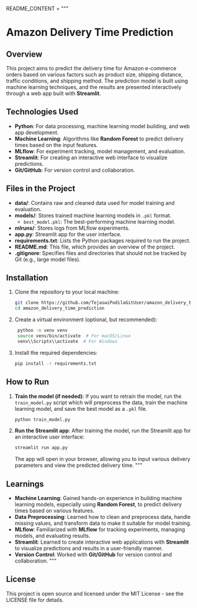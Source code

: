 README_CONTENT = """
# Amazon Delivery Time Prediction

## Overview

This project aims to predict the delivery time for Amazon e-commerce orders based on various factors such as product size, shipping distance, traffic conditions, and shipping method. The prediction model is built using machine learning techniques, and the results are presented interactively through a web app built with **Streamlit**.

## Technologies Used

- **Python**: For data processing, machine learning model building, and web app development.
- **Machine Learning**: Algorithms like **Random Forest** to predict delivery times based on the input features.
- **MLflow**: For experiment tracking, model management, and evaluation.
- **Streamlit**: For creating an interactive web interface to visualize predictions.
- **Git/GitHub**: For version control and collaboration.

## Files in the Project

- **data/**: Contains raw and cleaned data used for model training and evaluation.
- **models/**: Stores trained machine learning models in `.pkl` format.
  - `best_model.pkl`: The best-performing machine learning model.
- **mlruns/**: Stores logs from MLflow experiments.
- **app.py**: Streamlit app for the user interface.
- **requirements.txt**: Lists the Python packages required to run the project.
- **README.md**: This file, which provides an overview of the project.
- **.gitignore**: Specifies files and directories that should not be tracked by Git (e.g., large model files).

## Installation

1. Clone the repository to your local machine:

   ```bash
   git clone https://github.com/TejaswiPodilaGitUser/amazon_delivery_time_prediction.git
   cd amazon_delivery_time_prediction
   ```

2. Create a virtual environment (optional, but recommended):

   ```bash
    python -m venv venv
    source venv/bin/activate  # For macOS/Linux
    venv\\Scripts\\activate  # For Windows
    ```
3. Install the required dependencies:
    ```bash
   pip install -r requirements.txt
    ```

## How to Run

1. **Train the model (if needed)**:
   If you want to retrain the model, run the `train_model.py` script which will preprocess the data, train the machine learning model, and save the best model as a `.pkl` file.

   ```bash
   python train_model.py
   ```

2. **Run the Streamlit app**:
   After training the model, run the Streamlit app for an interactive user interface:

   ```bash
   streamlit run app.py
   ```

   The app will open in your browser, allowing you to input various delivery parameters and view the predicted delivery time. """


## Learnings

- **Machine Learning**: Gained hands-on experience in building machine learning models, especially using **Random Forest**, to predict delivery times based on various features.
- **Data Preprocessing**: Learned how to clean and preprocess data, handle missing values, and transform data to make it suitable for model training.
- **MLflow**: Familiarized with **MLflow** for tracking experiments, managing models, and evaluating results.
- **Streamlit**: Learned to create interactive web applications with **Streamlit** to visualize predictions and results in a user-friendly manner.
- **Version Control**: Worked with **Git/GitHub** for version control and collaboration.
"""
## License

This project is open source and licensed under the MIT License - see the LICENSE file for details.
